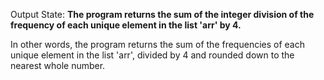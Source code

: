 Output State: **The program returns the sum of the integer division of the frequency of each unique element in the list 'arr' by 4.**

In other words, the program returns the sum of the frequencies of each unique element in the list 'arr', divided by 4 and rounded down to the nearest whole number.